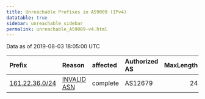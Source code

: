 ```yaml
---
title: Unreachable Prefixes in AS9009 (IPv4)
datatable: true
sidebar: unreachable_sidebar
permalink: unreachable_AS9009-v4.html
---
```


Data as of 2019-08-03 18:05:00 UTC


<div class="datatable-begin"></div>

| Prefix                                                 | Reason                                                                                               | affected   | Authorized AS   |   MaxLength | Anchor                                         |   unreachable /24s |
|:-------------------------------------------------------|:-----------------------------------------------------------------------------------------------------|:-----------|:----------------|------------:|:-----------------------------------------------|-------------------:|
| [161.22.36.0/24](https://stat.ripe.net/161.22.36.0/24) | [INVALID ASN](https://rpki-validator.ripe.net/announcement-preview?asn=AS9009&prefix=161.22.36.0/24) | complete   | AS12679         |          24 | [LACNIC](unreachable_LACNIC_RPKI_Root-v4.html) |                  1 |

<div class="datatable-end"></div>